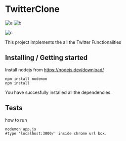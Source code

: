 # TwitterClone

![a](https://user-images.githubusercontent.com/62032365/189330907-0450f7a4-6bc6-4a27-8a76-c36197b2943f.JPG)
![b](https://user-images.githubusercontent.com/62032365/189331067-034bb889-ae84-4774-b975-a2e3e3580bb3.JPG)

![c](https://user-images.githubusercontent.com/62032365/189330912-58bf91bb-57b5-4da5-a533-5087e8adc57e.JPG)

This project implements the all the Twitter Functionalities


## Installing / Getting started

Install nodejs from https://nodejs.dev/download/

```shell
npm install nodemon
npm install
```

You have succesfully installed all the dependencies.

## Tests

how to run 

```shell
nodemon app.js
#type 'localhost:3000/' inside chrome url box.
